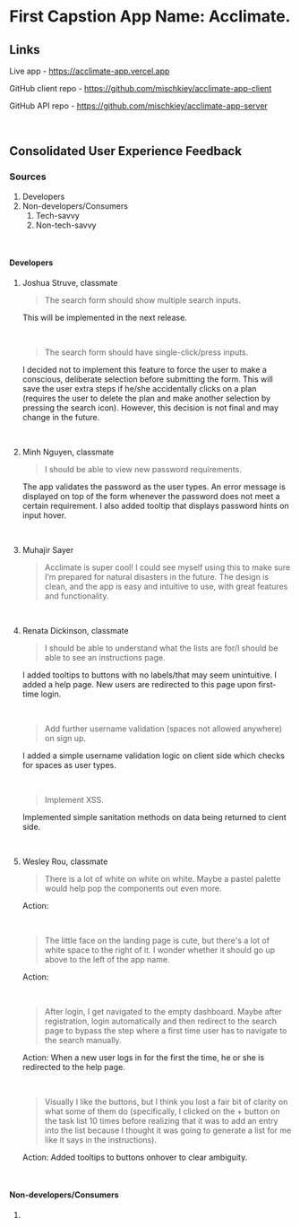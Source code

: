 # First Capstion App Name: Acclimate.

## Links
Live app - https://acclimate-app.vercel.app

GitHub client repo - https://github.com/mischkiey/acclimate-app-client

GitHub API repo - https://github.com/mischkiey/acclimate-app-server

<p>&nbsp;</p>

## Consolidated User Experience Feedback

### Sources
1. Developers
2. Non-developers/Consumers
    1. Tech-savvy
    2. Non-tech-savvy 

<p>&nbsp;</p>

#### Developers

1. Joshua Struve, classmate
    > The search form should show multiple search inputs.
    
    This will be implemented in the next release.

    <p>&nbsp;</p>

    > The search form should have single-click/press inputs.

    I decided not to implement this feature to force the user to make a conscious, deliberate selection before submitting the form. This will save the user extra steps if he/she accidentally clicks on a plan (requires the user to delete the plan and make another selection by pressing the search icon). However, this decision is not final and may change in the future.

<p>&nbsp;</p>

2. Minh Nguyen, classmate
    > I should be able to view new password requirements.
    
    The app validates the password as the user types. An error message is displayed on top of the form whenever the password does not meet a certain requirement.
    I also added tooltip that displays password hints on input hover.

<p>&nbsp;</p>

3. Muhajir Sayer
    > Acclimate is super cool! I could see myself using this to make sure I’m prepared for natural disasters in the future. The design is clean, and the app is easy and intuitive to use, with great features and functionality.

<p>&nbsp;</p>

4. Renata Dickinson, classmate
    > I should be able to understand what the lists are for/I should be able to see an instructions page.
    
    I added tooltips to buttons with no labels/that may seem unintuitive.
    I added a help page. New users are redirected to this page upon first-time login.

    <p>&nbsp;</p>

    > Add further username validation (spaces not allowed anywhere) on sign up.

    I added a simple username validation logic on client side which checks for spaces as user types.

    <p>&nbsp;</p>

    > Implement XSS.

    Implemented simple sanitation methods on data being returned to cient side.
    
<p>&nbsp;</p>

5. Wesley Rou, classmate
    > There is a lot of white on white on white. Maybe a pastel palette would help pop the components out even more.
    
    Action: 

    <p>&nbsp;</p>

    > The little face on the landing page is cute, but there's a lot of white space to the right of it. I wonder whether it should go up above to the left of the app name.
    
    Action: 

    <p>&nbsp;</p>

    > After login, I get navigated to the empty dashboard. Maybe after registration, login automatically and then redirect to the search page to bypass the step where a first time user has to navigate to the search manually.
    
    Action: When a new user logs in for the first the time, he or she is redirected to the help page.

    <p>&nbsp;</p>

    > Visually I like the buttons, but I think you lost a fair bit of clarity on what some of them do (specifically, I clicked on the + button on the task list 10 times before realizing that it was to add an entry into the list because I thought it was going to generate a list for me like it says in the instructions).
    
    Action: Added tooltips to buttons onhover to clear ambiguity.

<p>&nbsp;</p>

#### Non-developers/Consumers

1.

